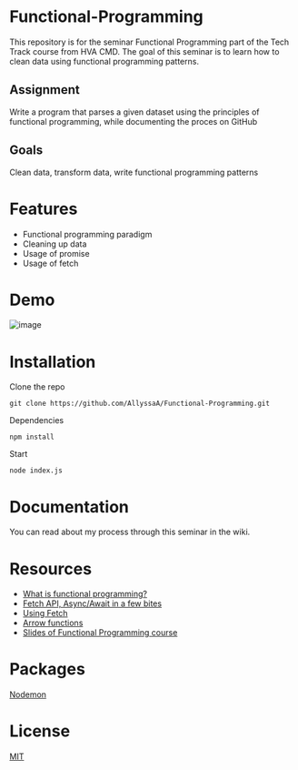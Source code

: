 # Functional-Programming
This repository is for the seminar Functional Programming part of the Tech Track course from HVA CMD.
The goal of this seminar is to learn how to clean data using functional programming patterns.

## Assignment 
Write a program that parses a given dataset using the principles of functional programming, while documenting the proces on GitHub

## Goals
Clean data, transform data, write functional programming patterns

# Features
* Functional programming paradigm
* Cleaning up data
* Usage of promise
* Usage of fetch


# Demo
![image](https://user-images.githubusercontent.com/74106079/140418117-903d61fd-1253-4797-8ed4-d74bb340204f.png)

# Installation

Clone the repo
```
git clone https://github.com/AllyssaA/Functional-Programming.git
```

Dependencies
```
npm install
```

Start
```
node index.js
```

# Documentation
You can read about my process through this seminar in the wiki. 

# Resources
* [What is functional programming?](https://www.sitepoint.com/what-is-functional-programming/)
* [Fetch API, Async/Await in a few bites](https://medium.com/nerd-for-tech/fetch-api-async-await-in-a-few-bites-6b4f19f7db9e)
* [Using Fetch](https://developer.mozilla.org/en-US/docs/Web/API/Fetch_API/Using_Fetch)
* [Arrow functions](https://developer.mozilla.org/en-US/docs/Web/JavaScript/Reference/Functions/Arrow_functions)
* [Slides of Functional Programming course](https://github.com/cmda-tt/course-21-22/tree/main/fp)


# Packages
[Nodemon](https://www.npmjs.com/package/nodemon)



# License
[MIT](https://github.com/AllyssaA/Functional-Programming/blob/main/LICENSE)


